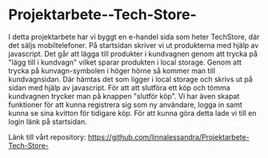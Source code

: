 # Projektarbete--Tech-Store-
 
I detta projektarbete har vi byggt en e-handel sida som heter TechStore, där 
det säljs mobiltelefoner. På startsidan skriver vi ut produkterna med hjälp av 
javascript. Det går att lägga till produkter i kundvagnen genom att trycka på
"lägg till i kundvagn" vilket sparar produkten i local storage. Genom att trycka
på kunvagn-symbolen i höger hörne så kommer man till kundvagnsidan. Där hämtas det som ligger i 
local storage och skrivs ut på sidan med hjälp av javascript. För att att slutföra ett köp och tömma 
kundvagnen trycker man på knappen "slutför köp".
Vi har även skapat funktioner för att kunna registrera sig som ny användare, logga in samt kunna se sina kvitton för tidigare köp. För att kunna göra detta lade vi till en login länk på startsidan. 

Länk till vårt repository:
https://github.com/linnalessandra/Projektarbete-Tech-Store-

